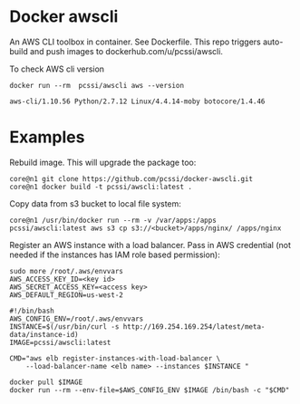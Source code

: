 Docker awscli
=============

An AWS CLI toolbox in container. See Dockerfile.
This repo triggers auto-build and push images to dockerhub.com/u/pcssi/awscli.

To check AWS cli version

```shell
docker run --rm  pcssi/awscli aws --version
```

```shell
aws-cli/1.10.56 Python/2.7.12 Linux/4.4.14-moby botocore/1.4.46
```

Examples
========

Rebuild image. This will upgrade the package too:

```
core@n1 git clone https://github.com/pcssi/docker-awscli.git
core@n1 docker build -t pcssi/awscli:latest .
```

Copy data from s3 bucket to local file system:

```
core@n1 /usr/bin/docker run --rm -v /var/apps:/apps pcssi/awscli:latest aws s3 cp s3://<bucket>/apps/nginx/ /apps/nginx
```

Register an AWS instance with a load balancer.
Pass in AWS credential (not needed if the instances has IAM role based permission):

```
sudo more /root/.aws/envvars
AWS_ACCESS_KEY_ID=<key id>
AWS_SECRET_ACCESS_KEY=<access key>
AWS_DEFAULT_REGION=us-west-2
```

```
#!/bin/bash
AWS_CONFIG_ENV=/root/.aws/envvars
INSTANCE=$(/usr/bin/curl -s http://169.254.169.254/latest/meta-data/instance-id)
IMAGE=pcssi/awscli:latest

CMD="aws elb register-instances-with-load-balancer \
    --load-balancer-name <elb name> --instances $INSTANCE "

docker pull $IMAGE
docker run --rm --env-file=$AWS_CONFIG_ENV $IMAGE /bin/bash -c "$CMD"
```
